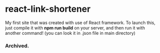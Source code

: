 # react-link-shortener
My first site that was created with use of React framework.
To launch this, just compile it with **npm run build** on your server,
and then run it with another command! (you can look it in .json file in main directory)

### Archived.
